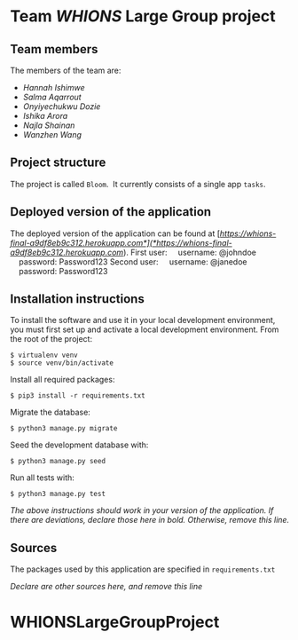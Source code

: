 # Team *WHIONS* Large Group project

## Team members
The members of the team are:
- *Hannah Ishimwe*
- *Salma Aqarrout*
- *Onyiyechukwu Dozie*
- *Ishika Arora*
- *Najla Shainan*
- *Wanzhen Wang*

## Project structure
The project is called `Bloom`.  It currently consists of a single app `tasks`.

## Deployed version of the application
The deployed version of the application can be found at [*https://whions-final-a9df8eb9c312.herokuapp.com*](*https://whions-final-a9df8eb9c312.herokuapp.com*).
First user:
    username: @johndoe
    password: Password123
Second user:
    username: @janedoe
    password: Password123

## Installation instructions
To install the software and use it in your local development environment, you must first set up and activate a local development environment.  From the root of the project:

```
$ virtualenv venv
$ source venv/bin/activate
```

Install all required packages:

```
$ pip3 install -r requirements.txt
```

Migrate the database:

```
$ python3 manage.py migrate
```

Seed the development database with:

```
$ python3 manage.py seed
```

Run all tests with:
```
$ python3 manage.py test
```

*The above instructions should work in your version of the application.  If there are deviations, declare those here in bold.  Otherwise, remove this line.*

## Sources
The packages used by this application are specified in `requirements.txt`

*Declare are other sources here, and remove this line*
# WHIONSLargeGroupProject
